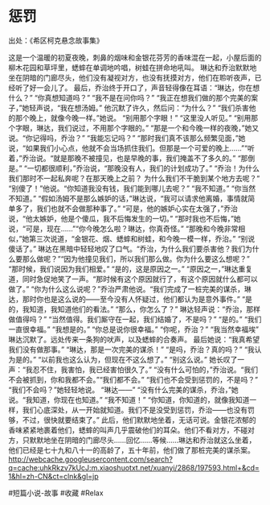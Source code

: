 # 惩罚
出处：《希区柯克悬念故事集》

这是一个温暖的初夏夜晚，刺鼻的烟味和金银花芬芳的香味混在一起，小屋后面的柳木花园和草坪里，蟋蟀在单调地吟唱，树蛙在拼命地吼叫。
琳达和乔治默默地坐在阴暗的门廊尽头，他们没有凝视对方，也没有抚摸对方，他们在聆听夜声，已经听了好一会儿了。
最后，乔治终于开口了，声音轻得像在耳语：“琳达，你在想什么？”
“你真想知道吗？”
“我不是在问你吗？”
“我正在想我们做的那个完美的案子，”她轻声说，“我在想汤姆。”
他沉默了许久，然后问：“为什么？”
“我们杀害他的那个晚上，就像今晚一样。”她说。
“别用那个字眼！”
“这里没人听见。”
“别用那个字眼，琳达，我们说过，不用那个字眼的。”
“那是一个和今晚一样的夜晚，”她又说。“你记得吗，乔治？”
“我能忘记吗？”
“那时我们真不该那么频繁见面，”她说，“如果我们小心点，他就不会当场抓住我们。但那是一个可爱的晚上……”“听着，”乔治说。“就是那晚不被撞见，也是早晚的事，我们掩盖不了多久的。”
“那倒是。”
“一切都很顺利，”乔治说，“那晚没有人，我们的计划成功了。”
“乔治！为什么我们那时不一起私奔呢？在那天晚上之前？
为什么我们不干脆到某个地方去呢？“
“别傻了！”他说。“你知道我没有钱，我们能到哪儿去呢？”
“我不知道。”
“你当然不知道。”
“假如汤姆不是那么嫉妒的话，”琳达说，“我可以请求他离婚，事情就简单多了，我们也就不会做那种事了。”
“可是，他的嫉妒心实在太强了，”乔治说，“他太嫉妒，他是个傻瓜，我不后悔发生的一切。”
“那时我也不后悔，”她说，“可是，现在……”“你今晚怎么啦？琳达，你真奇怪。”
“那晚和今晚非常相似，”她第三次说道，“金银花、烟、蟋蟀和树蛙，和今晚一模一样，乔治。”
“别说傻话了。”
琳达在黑暗中轻轻地叹了口气。“乔治，为什么我们要杀害他？我们为什么要那么做呢？”“因为他撞见我们，所以我们那么做。你为什么要这么想呢？”
“那时候，我们说因为我们相爱。”
“是的，这是原因之一。”
“原因之一，”琳达重复道，同时急促地笑了一声。“那时候有这个原因就行了，有这个原因就什么都可以做了。”
“你为什么这么说呢？”乔治严肃他说。“我们完成了一桩完美的谋杀，琳达，那时你也是这么说的——至今没有人怀疑过，他们都认为是意外事件。”
“是的，我知道，我知道他们的看法。”
“那么，你怎么了？”
琳达轻声说：“乔治，那样做值得吗？”
“当然值得。我们厮守在一起，我们结婚了，不是吗？”
“是的。”
“我们一直很幸福。”
“我想是的。”
“你总是说你很幸福。”
“你呢，乔治？”
“我当然幸福埃”
琳达沉默了。远处传来一条狗的吠声，以及蟋蟀的合奏声。
最后她说：“我真希望我们没有做那事。”
“琳达，那是一次完美的谋杀！”
“是吗，乔治？真的吗？”
“我认为是的。”
“以前我也这么认为，但现在不这么想了。”
“别这么说。”
她长叹了一声：“我忍不住，我害怕，我已经害怕很久了。”
“没有什么可怕的，”乔治说。“我们不会被抓到，你和我都不会。”“我们都不会。”
“我们也不会受到惩罚的，不是吗？”
“我们不会吗？”她轻轻地说。
“琳达——”
“没有什么完美的谋杀，乔治，”她说。“我知道，你现在也知道。”
“我不知道！”
“你知道，你知道的，就像我知道一样，我们心底深处，从一开始就知道。我们不是没受到惩罚，乔治——也没有罚够，不过，很快就要结束了。”
此后，他们默默地坐着，无话可说。金银花浓郁的香味紧紧地裹着他们，蟋蟀的叫声几乎震破他们的耳朵。他们不看对方，不碰对方，只默默地坐在阴暗的门廊尽头……回忆……等候……琳达和乔治就这么坐着，他们已经是七十九和八十一的高龄了，五十年前，他们做了那桩完美的谋杀案。
http://webcache.googleusercontent.com/search?q=cache:uhkRkzv7kUcJ:m.xiaoshuotxt.net/xuanyi/2868/197593.html+&cd=1&hl=zh-CN&ct=clnk&gl=jp

#短篇小说-故事 #收藏 #Relax